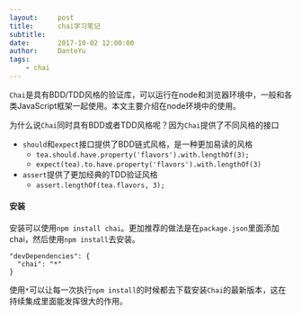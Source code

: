 ```yaml
---
layout:     post
title:      chai学习笔记
subtitle:   
date:       2017-10-02 12:00:00
author:     DanteYu
tags:
    - chai
---
```


`Chai`是具有BDD/TDD风格的验证库，可以运行在node和浏览器环境中，一般和各类JavaScript框架一起使用。本文主要介绍在node环境中的使用。

为什么说`Chai`同时具有BDD或者TDD风格呢？因为`Chai`提供了不同风格的接口
* `should`和`expect`接口提供了BDD链式风格，是一种更加易读的风格
  * `tea.should.have.property('flavors').with.lengthOf(3);`
  * `expect(tea).to.have.property('flavors').with.lengthOf(3)`
* `assert`提供了更加经典的TDD验证风格
  * `assert.lengthOf(tea.flavors, 3);`

#### 安装

安装可以使用`npm install chai`。更加推荐的做法是在`package.json`里面添加chai，然后使用`npm install`去安装。

```
"devDependencies": {
  "chai": "*"
}
```
使用`*`可以让每一次执行`npm install`的时候都去下载安装`Chai`的最新版本，这在持续集成里面能发挥很大的作用。
